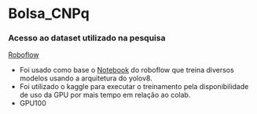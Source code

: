 # Bolsa_CNPq

### Acesso ao dataset utilizado na pesquisa

[Roboflow](https://universe.roboflow.com/angelolmg/mixed-textile-defects)

 - Foi usado como base o [Notebook](https://colab.research.google.com/github/roboflow-ai/notebooks/blob/main/notebooks/train-yolov8-object-detection-on-custom-dataset.ipynb) do roboflow que treina diversos modelos usando a arquitetura do yolov8.
 - Foi utilizado o kaggle para executar o treinamento pela disponibilidade de uso da GPU por mais tempo em relação ao colab.
 - GPU100 
